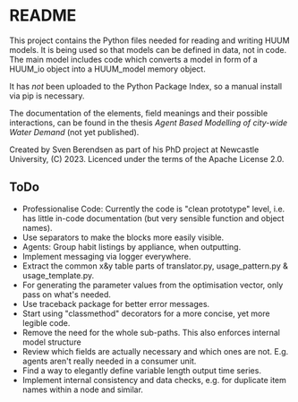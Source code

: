 # README

This project contains the Python files needed for reading and writing HUUM models.
It is being used so that models can be defined in data, not in code.
The main model includes code which converts a model in form of a HUUM_io object into a HUUM_model memory object.

It has _not_ been uploaded to the Python Package Index, so a manual install via pip is necessary.

The documentation of the elements, field meanings and their possible interactions, can be found in the thesis _Agent Based Modelling of city-wide Water Demand_ (not yet published).

Created by Sven Berendsen as part of his PhD project at Newcastle University, (C) 2023.
Licenced under the terms of the Apache License 2.0.


## ToDo

- Professionalise Code: Currently the code is "clean prototype" level, i.e. has little in-code documentation (but very sensible function and object names).
- Use separators to make the blocks more easily visible.
- Agents: Group habit listings by appliance, when outputting.
- Implement messaging via logger everywhere.
- Extract the common x&y table parts of translator.py, usage_pattern.py & usage_template.py.
- For generating the parameter values from the optimisation vector, only pass on what's needed.
- Use traceback package for better error messages.
- Start using "classmethod" decorators for a more concise, yet more legible code.
- Remove the need for the whole sub-paths. This also enforces internal model structure
- Review which fields are actually necessary and which ones are not. E.g. agents aren't really needed in a consumer unit.
- Find a way to elegantly define variable length output time series.
- Implement internal consistency and data checks, e.g. for duplicate item names within a node and similar.


